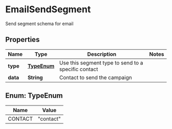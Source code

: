 

# EmailSendSegment

Send segment schema for email

## Properties

| Name | Type | Description | Notes |
|------------ | ------------- | ------------- | -------------|
|**type** | [**TypeEnum**](#TypeEnum) | Use this segment type to send to a specific contact |  |
|**data** | **String** | Contact to send the campaign |  |



## Enum: TypeEnum

| Name | Value |
|---- | -----|
| CONTACT | &quot;contact&quot; |



